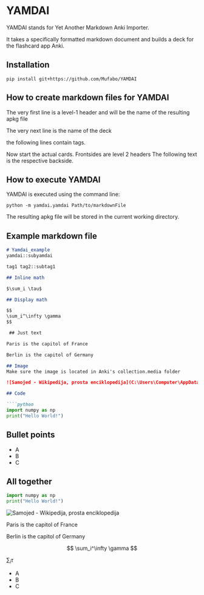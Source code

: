 # YAMDAI

YAMDAI stands for Yet Another Markdown Anki Importer.

It takes a specifically formatted markdown document and builds a deck for the flashcard app Anki.

## Installation

```pip install git+https://github.com/Mufabo/YAMDAI```

## How to create markdown files for YAMDAI

The very first line is a level-1 header and will be the name of the resulting apkg file

The very next line is the name of the deck

the following lines contain tags.

Now start the actual cards.
Frontsides are level 2 headers
The following text is the respective backside.

## How to execute YAMDAI

YAMDAI is executed using the command line:

```python -m yamdai.yamdai Path/to/markdownFile```

The resulting apkg file will be stored in the current working directory.

## Example markdown file

```markdown
# Yamdai_example
yamdai::subyamdai

tag1 tag2::subtag1

## Inline math

$\sum_i \tau$ 

## Display math

$$
\sum_i^\infty \gamma
$$

 ## Just text

Paris is the capitol of France

Berlin is the capitol of Germany

## Image 
Make sure the image is located in Anki's collection.media folder

![Samojed - Wikipedija, prosta enciklopedija](C:\Users\Computer\AppData\Roaming\Anki2\Fatih\collection.media\picture)

## Code

````python
import numpy as np
print("Hello World!")
````



## Bullet points

* A
* B
* C

## All together
````python
import numpy as np
print("Hello World!")
````

![Samojed - Wikipedija, prosta enciklopedija](C:\Users\Computer\AppData\Roaming\Anki2\Fatih\collection.media\picture)


Paris is the capitol of France

Berlin is the capitol of Germany

$$
\sum_i^\infty \gamma
$$

$\sum_i \tau$ 

* A
* B
* C

```

